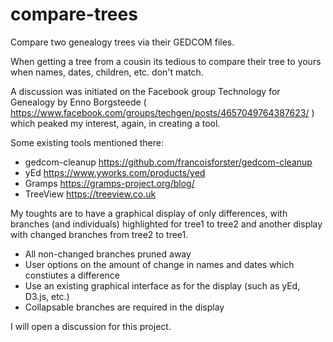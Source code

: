 # compare-trees
Compare two genealogy trees via their GEDCOM files.

When getting a tree from a cousin its tedious to compare their tree to yours when names, dates, children, etc. don't match.

A discussion was initiated on the Facebook group Technology for Genealogy by Enno Borgsteede
( https://www.facebook.com/groups/techgen/posts/4657049764387623/ ) 
which peaked my interest, again, in creating a tool.

Some existing tools mentioned there:
- gedcom-cleanup https://github.com/francoisforster/gedcom-cleanup
- yEd https://www.yworks.com/products/yed
- Gramps https://gramps-project.org/blog/
- TreeView https://treeview.co.uk

My toughts are to have a graphical display of only differences, with branches (and individuals) highlighted for tree1 to tree2 and another display with changed branches from tree2 to tree1.
- All non-changed branches pruned away
- User options on the amount of change in names and dates which constiutes a difference
- Use an existing graphical interface as for the display (such as yEd, D3.js, etc.)
- Collapsable branches are required in the display

I will open a discussion for this project.
